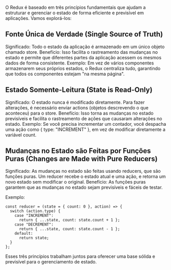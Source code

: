 
O Redux é baseado em três princípios fundamentais que ajudam a estruturar e gerenciar o estado de forma eficiente e previsível em aplicações. Vamos explorá-los:


## Fonte Única de Verdade (Single Source of Truth)
Significado: Todo o estado da aplicação é armazenado em um único objeto chamado store.
Benefício: Isso facilita o rastreamento das mudanças no estado e permite que diferentes partes da aplicação acessem os mesmos dados de forma consistente.
Exemplo: Em vez de vários componentes armazenarem seus próprios estados, o Redux centraliza tudo, garantindo que todos os componentes estejam "na mesma página".


## Estado Somente-Leitura (State is Read-Only)
Significado: O estado nunca é modificado diretamente. Para fazer alterações, é necessário enviar actions (objetos descrevendo o que aconteceu) para o store.
Benefício: Isso torna as mudanças no estado previsíveis e facilita o rastreamento de ações que causaram alterações no estado.
Exemplo: Se você precisa incrementar um contador, você despacha uma ação como { type: "INCREMENT" }, em vez de modificar diretamente a variável count.

## Mudanças no Estado são Feitas por Funções Puras (Changes are Made with Pure Reducers)
Significado: As mudanças no estado são feitas usando reducers, que são funções puras. Um reducer recebe o estado atual e uma ação, e retorna um novo estado sem modificar o original.
Benefício: As funções puras garantem que as mudanças no estado sejam previsíveis e fáceis de testar.

Exemplo:
```
const reducer = (state = { count: 0 }, action) => {
  switch (action.type) {
    case "INCREMENT":
      return { ...state, count: state.count + 1 };
    case "DECREMENT":
      return { ...state, count: state.count - 1 };
    default:
      return state;
  }
};
```


Esses três princípios trabalham juntos para oferecer uma base sólida e previsível para o gerenciamento de estado.


